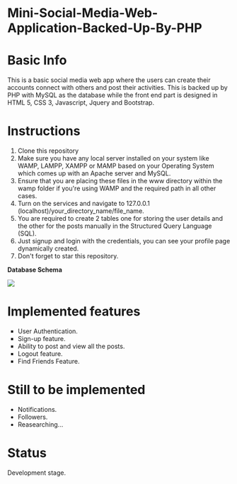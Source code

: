# Mini-Social-Media-Web-Application-Backed-Up-By-PHP

# Basic Info

<p>
This is a basic social media web app where the users can create their accounts connect with others and post their activities. This is backed up by PHP with MySQL as the database while the front end part is designed in HTML 5, CSS 3, Javascript, Jquery and Bootstrap.
</p>

# Instructions
<ol>
 
<li> Clone this repository </li>
<li> Make sure you have any local server installed on your system like WAMP, LAMPP, XAMPP or MAMP based on your Operating System which comes up with an Apache server and MySQL. </li>
<li> Ensure that you are placing these files in the www directory within the wamp folder if you're using WAMP and the required path in all other cases. </li>
<li> Turn on the services and navigate to 127.0.0.1 (localhost)/your_directory_name/file_name.
<li> You are required to create 2 tables one for storing the user details and the other for the posts manually in the Structured Query Language (SQL). </li>
<li> Just signup and login with the credentials, you can see your profile page dynamically created. </li>
<li> Don't forget to star this repository. </li>

</ol>

**Database Schema**

<img src='https://github.com/jamesgeorge007/Mini-Social-Media-Web-Application-Backed-Up-By-PHP/blob/master/Login%20system/Assets/Database%20Schema/DB.JPG'>

# Implemented features

<ul type="square">
 
 <li> User Authentication. </li>
 <li> Sign-up feature. </li>
 <li> Ability to post and view all the posts. </li>
 <li> Logout feature. </li>
 <li> Find Friends Feature. </li>
 
 </ul>
 
 # Still to be implemented
 
 <ul type="disc">
  
  <li> Notifications. </li>
  <li> Followers. </li>
  <li> Reasearching... </li>
  </ul>

# Status

Development stage.
